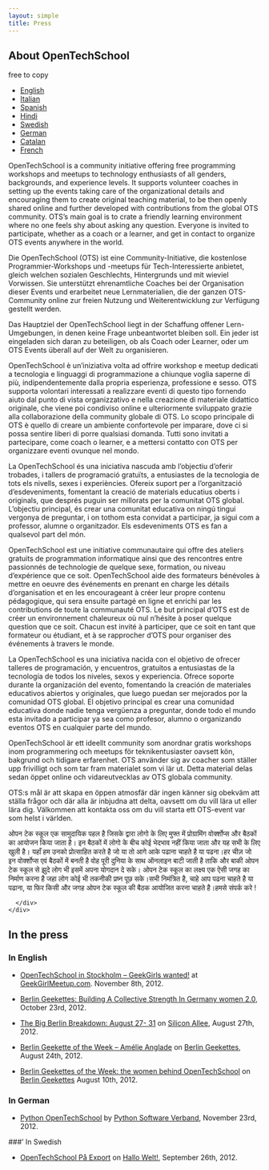 ```yaml
---
layout: simple
title: Press
---
```



<section id="about">
  <h2>About OpenTechSchool</h2>
  <p class="subtle">free to copy</p>
  <ul id="js-lang-selector" class="switch_lang">
    <li><a href="#js-about-eng" class="active">English</a></li>
    <li><a href="#js-about-it">Italian</a></li>
    <li><a href="#js-about-es">Spanish</a></li>
    <li><a href="#js-about-hi">Hindi</a></li>
    <li><a href="#js-about-sv">Swedish</a></li>
    <li><a href="#js-about-de">German</a></li>
    <li><a href="#js-about-cat">Catalan</a></li>
    <li><a href="#js-about-fr">French</a></li>
  </ul>
  <div class="carousel">
    <div class="carousel-inner">
      <div class="item active" id="js-about-eng">
        <p>
          OpenTechSchool is a community initiative offering free programming workshops and meetups to technology enthusiasts of all genders, backgrounds, and experience levels. It supports volunteer coaches in setting up the events taking care of the organizational details and encouraging them to create original teaching material, to be then openly shared online and further developed with contributions from the global OTS community. OTS’s main goal is to crate a friendly learning environment where no one feels shy about asking any question. Everyone is invited to participate, whether as a coach or a learner, and get in contact to organize OTS events anywhere in the world.
        </p>
      </div>
      <div class="item" id="js-about-de">
        <p>
          Die OpenTechSchool (OTS) ist eine Community-Initiative, die kostenlose Programmier-Workshops und -meetups für Tech-Interessierte anbietet, gleich welchen sozialen Geschlechts, Hintergrunds und mit wieviel Vorwissen. Sie unterstützt ehrenamtliche Coaches bei der Organisation dieser Events und erarbeitet neue Lernmaterialien, die der ganzen OTS-Community online zur freien Nutzung und Weiterentwicklung zur Verfügung gestellt werden.
        </p>
        <p>
          Das Hauptziel der OpenTechSchool liegt in der Schaffung offener Lern-Umgebungen, in denen keine Frage unbeantwortet bleiben soll. Ein jeder ist eingeladen sich daran zu beteiligen, ob als Coach oder Learner, oder um OTS Events überall auf der Welt zu organisieren.
        </p>
      </div>
      <div class="item" id="js-about-it">
        <p>
          OpenTechSchool è un’iniziativa volta ad offrire workshop e meetup dedicati a tecnologia e linguaggi di programmazione a chiunque voglia saperne di più, indipendentemente dalla propria esperienza, professione e sesso. OTS supporta volontari interessati a realizzare eventi di questo tipo fornendo aiuto dal punto di vista organizzativo e nella creazione di materiale didattico originale, che viene poi condiviso online e ulteriormente sviluppato grazie alla collaborazione della community globale di OTS. Lo scopo principale di OTS è quello di creare un ambiente confortevole per imparare, dove ci si possa sentire liberi di porre qualsiasi domanda. Tutti sono invitati a partecipare, come coach o learner, e a mettersi contatto con OTS per organizzare eventi ovunque nel mondo.
        </p>
      </div>
      <div class="item" id="js-about-cat">
        <p>
          La OpenTechSchool és una iniciativa nascuda amb l’objectiu d’oferir trobades, i tallers de programació gratuïts, a entusiastes de la tecnologia de tots els nivells, sexes i experiències. Ofereix suport per a l’organització d’esdeveniments, fomentant la creació de materials educatius oberts i originals, que després puguin ser millorats per la comunitat OTS global. L’objectiu principal, és crear una comunitat educativa on ningú tingui vergonya de preguntar, i on tothom esta convidat a participar, ja sigui com a professor, alumne o organitzador. Els esdeveniments OTS es fan a qualsevol part del món.
        </p>
      </div>
      <div class="item" id="js-about-fr">
        <p>
          OpenTechSchool est une initiative communautaire qui offre des ateliers gratuits de programmation informatique ainsi que des rencontres entre passionnés de technologie de quelque sexe, formation, ou niveau d’expérience que ce soit. OpenTechSchool aide des formateurs bénévoles à mettre en oeuvre des événements en prenant en charge les détails d’organisation et en les encourageant à créer leur propre contenu pédagogique, qui sera ensuite partagé en ligne et enrichi          par les contributions de toute la communauté OTS. Le but principal d’OTS est de créer un environnement chaleureux où nul n’hésite à poser quelque question que ce soit. Chacun est invité à participer, que ce soit en tant que formateur ou étudiant, et à se rapprocher d’OTS pour organiser des événements à travers le monde.
        </p>
      </div>
      <div class="item" id="js-about-es">
        <p>
          La OpenTechSchool es una iniciativa nacida con el objetivo de ofrecer talleres de programación, y encuentros, gratuitos a entusiastas de la tecnología de todos los niveles, sexos y experiencia. Ofrece soporte durante la organización del evento, fomentando la creación de materiales educativos abiertos y originales, que luego puedan ser mejorados por la comunidad OTS global. El objetivo principal es crear una comunidad educativa donde nadie tenga vergüenza a preguntar, donde todo el mundo esta invitado a participar ya sea como profesor, alumno o organizando eventos OTS en cualquier parte del mundo.
        </p>
      </div>
      <div class="item" id="js-about-sv">
        <p>
          OpenTechSchool är ett ideellt community som anordnar gratis workshops inom programmering och meetups för teknikentusiaster oavsett kön, bakgrund och tidigare erfarenhet. OTS använder sig av coacher som ställer upp frivilligt och som tar fram materialet som vi lär ut. Detta material delas sedan öppet online och vidareutvecklas av OTS globala community.
        </p>
        <p>
          OTS:s mål är att skapa en öppen atmosfär där ingen känner sig obekväm att ställa frågor och där alla är inbjudna att delta, oavsett om du vill lära ut eller lära dig. Välkommen att kontakta oss om du vill starta ett OTS-event var som helst i världen.
        </p>
      </div>
      <div class="item" id="js-about-hi">
        ओपन टेक स्कूल एक सामुदायिक पहल है जिसके द्वारा लोगो के लिए मुफ्त में
प्रोग्रामिंग वोर्क्शोप्स और बैठकों का आयोजन किया जाता है। इन बैठकों में
लोगो के बीच कोई भेदभाव नहीं किया जाता और यह सभी के लिए खुली है। यहाँ हम
उनको प्रोत्साहित करते है जो या तो आगे आके पढाना चाहते है या पढना।हर चीज़ जो
इन वोर्क्शोप्स एवं बैठकों में बनती है वोह पूरी दुनिया के साथ ऑनलाइन बाटी
जाती है ताकि और बाकी ओपन टेक स्कूल से झुदे लोग भी इसमें अपना योगदान दे सके।
ओपन टेक स्कूल का लक्ष्य एक ऐसी जगह का निर्माण करना है जहा लोग कोई भी तकनीकी
प्रष्न पूछ सके।सभी निमंत्रित है, चाहे आप पढना चाहते है या पढाना, या फिर
किसी और जगह ओपन टेक स्कूल की बैठक आयोजित करना चाहते है।हमसे संपर्क करे !

      </div>
    </div>
  </div>
</section>

<script>
  $(function() {
    $('#js-lang-selector li a').click(function() {
      var $me = $(this),
          href = $me.attr("href"),
          $target = $(href);
      $me.parent().siblings().removeClass("active");
      $me.parent().addClass("active");

      $target.addClass("active").siblings().removeClass("active");
      return false;
    });
  });
</script>

## In the press

### In English

 * [OpenTechSchool in Stockholm – GeekGirls wanted!](http://geekgirlmeetup.com/stockholm/opentechschool-in-stockholm-geekgirls-wanted/
) at [GeekGirlMeetup.com](http://www.geekgirlmeetup.com). November 8th, 2012.

 * [Berlin Geekettes: Building A Collective Strength In Germany
 women 2.0](http://www.women2.com/berlin-geekettes-building-a-collective-strength-in-germany/
), October 23rd, 2012.

* [The Big Berlin Breakdown: August 27- 31](http://siliconallee.com/events/2012/08/27/the-big-berlin-breakdown-august-27-31) on [Silicon Allee](http://siliconallee.com/), August 27th, 2012.

* [Berlin Geekette of the Week – Amélie Anglade](http://berlingeekettes.com/post/30090123718/berlin-geekette-of-the-week) on [Berlin Geekettes](http://www.berlingeekettes.com), August 24th, 2012.

* [Berlin Geekettes of the Week: the women behind OpenTechSchool](http://berlingeekettes.com/post/29112914602/berlin-geekettes-of-the-week-the-women-behind)
on [Berlin Geekettes](http://www.berlingeekettes.com) August 10th, 2012.


### In German

* [Python OpenTechSchool](http://python-verband.org/news/python-opentechschool) by [Python Software Verband](http://python-verband.org), November 23rd, 2012.


###’ In Swedish

* [OpenTechSchool På Export](https://camfia.wordpress.com/2012/09/26/open-tech-school-pa-export/) on [Hallo Welt!](https://camfia.wordpress.com/), September 26th, 2012.
